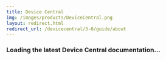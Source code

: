 ```yaml
---
title: Device Central
img: /images/products/DeviceCentral.png
layout: redirect.html
redirect_url: /devicecentral/3-0/guide/about
---
```


### Loading the latest Device Central documentation...










